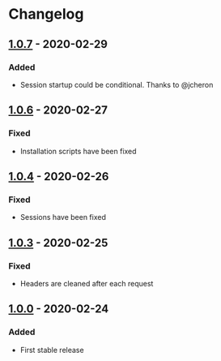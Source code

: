 # Changelog
## [1.0.7] - 2020-02-29

### Added

- Session startup could be conditional. Thanks to @jcheron

## [1.0.6] - 2020-02-27

### Fixed

- Installation scripts have been fixed

## [1.0.4] - 2020-02-26

### Fixed

- Sessions have been fixed

## [1.0.3] - 2020-02-25

### Fixed

- Headers are cleaned after each request

## [1.0.0] - 2020-02-24

### Added

- First stable release


[1.0.7]: https://github.com/Lapinskas/roadrunner-ubiquity/releases/tag/1.0.7
[1.0.6]: https://github.com/Lapinskas/roadrunner-ubiquity/releases/tag/1.0.6
[1.0.4]: https://github.com/Lapinskas/roadrunner-ubiquity/releases/tag/1.0.4
[1.0.3]: https://github.com/Lapinskas/roadrunner-ubiquity/releases/tag/1.0.3
[1.0.0]: https://github.com/Lapinskas/roadrunner-ubiquity/releases/tag/1.0.0